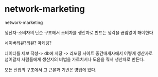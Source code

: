 # network-marketing
network-marketing

생산자-소비자의 단순 구조에서 소비자를 생산자로 만드는 생각을 끊임없이 해야한다

네이버리뷰?리뷰? 마케팅?

데이터를 제보 작성-> db에 저장 -> 리포팅 사이트
중간매개자에서 어떻게 생산자로 넘어갈지
사람들에게 생산지의 비법을 가르치서나 도움을 줘서 생산자로 만든다.

모든 산업의 구조에서 그 근본과 기반은 영업에 있다.
